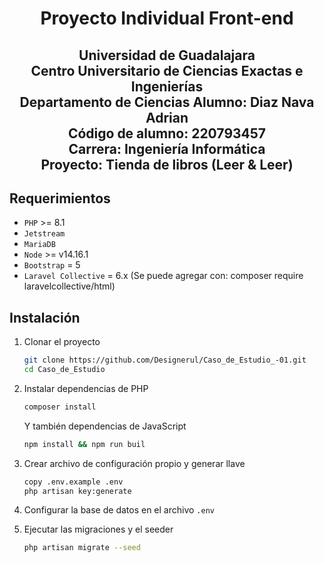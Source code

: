 <h1 align="center">Proyecto Individual Front-end</h1>
<h2 align="center">Universidad de Guadalajara<br>Centro Universitario de Ciencias Exactas e Ingenierías<br>Departamento de Ciencias 
Alumno: Diaz Nava Adrian <br>
Código de alumno: 220793457 <br>
Carrera: Ingeniería Informática<br>
Proyecto: Tienda de libros (Leer & Leer)
<p>

## Requerimientos
* `PHP` >= 8.1
* `Jetstream`
* `MariaDB`
* `Node` >= v14.16.1
* `Bootstrap` = 5
* `Laravel Collective` = 6.x (Se puede agregar con: composer require laravelcollective/html)

## Instalación
1. Clonar el proyecto
    ```bash
    git clone https://github.com/Designerul/Caso_de_Estudio_-01.git
    cd Caso_de_Estudio
    ```
2. Instalar dependencias de PHP
    ```bash
    composer install
    ```
    Y también dependencias de JavaScript
    ```bash
    npm install && npm run buil
    ```

3. Crear archivo de configuración propio y generar llave
    ```bash
    copy .env.example .env
    php artisan key:generate
    ```

4. Configurar la base de datos en el archivo ``.env``

5. Ejecutar las migraciones y el seeder
    ```bash
    php artisan migrate --seed
    ```
